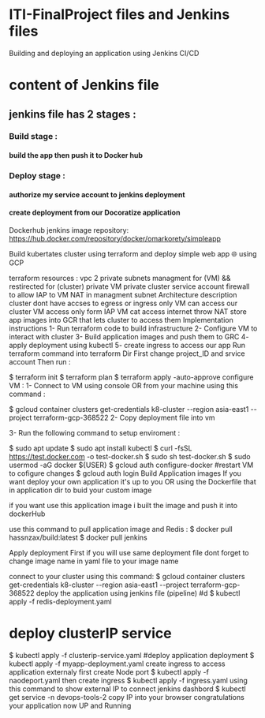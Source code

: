 # ITI-FinalProject files and Jenkins files
Building and deploying an application using Jenkins CI/CD


# content of Jenkins file
## jenkins file has 2 stages :
### Build stage :
#### build the app then push it to Docker hub
### Deploy stage :
#### authorize  my service account to  jenkins deployment 
#### create deployment from our Docoratize application 
  
 
Dockerhub jenkins image repository: https://hub.docker.com/repository/docker/omarkorety/simpleapp

Build kubertates cluster using terraform and deploy simple web app 🌐
using GCP

terraform resources :
vpc
2 private subnets managment for (VM) && restirected for (cluster)
private VM
private cluster
service account
firewall to allow IAP to VM
NAT in managment subnet
Architecture description
cluster dont have accses to egress or ingress
only VM can access our cluster
VM access only form IAP
VM cat access internet throw NAT
store app images into GCR that lets cluster to access them
Implementation instructions
1- Run terraform code to build infrastructure
2- Configure VM to interact with cluster
3- Build application images and push them to GRC
4- apply deployment using kubectl
5- create ingress to access our app
Run terraform command into terraform Dir
First change project_ID and srvice account Then run :

$ terraform init 
$ terraform plan 
$ terraform apply -auto-approve
configure VM :
1- Connect to VM using console OR from your machine using this command :

$ gcloud container clusters get-credentials k8-cluster --region asia-east1 --project terraform-gcp-368522
2- Copy deployment file into vm

3- Run the following command to setup enviroment :

$ sudo apt update
$ sudo apt install kubectl
$ curl -fsSL https://test.docker.com -o test-docker.sh
$ sudo sh test-docker.sh
$ sudo usermod -aG docker ${USER}
$ gcloud auth configure-docker
#restart VM to cofigure changes 
$ gcloud auth login
Build Application images
If you want deploy your own application it's up to you OR using the Dockerfile that in application dir to buid your custom image

if you want use this application image i built the image and push it into dockerHub

use this command to pull application image and Redis :
$ docker pull hassnzax/build:latest
$ docker pull jenkins


Apply deployment
First if you will use same deployment file dont forget to change image name in yaml file to your image name

connect to your cluster using this command:
$ gcloud container clusters get-credentials k8-cluster --region asia-east1 --project terraform-gcp-368522
deploy the application using jenkins file (pipeline)
#d
$ kubectl apply -f redis-deployment.yaml
# deploy clusterIP service 
$ kubectl apply -f clusterip-service.yaml
#deploy application deployment
$ kubectl apply -f myapp-deployment.yaml
create ingress to access application externaly
first create Node port
$ kubectl apply -f naodeport.yaml
then create ingress
$ kubectl apply -f ingress.yaml
using this command to show  external IP to connect jenkins dashbord
$ kubectl get service -n devops-tools-2
copy IP into your browser
congratulations your application now UP and Running

